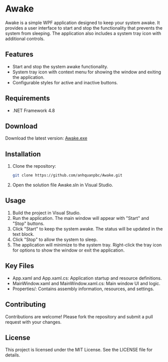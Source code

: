 # Awake

Awake is a simple WPF application designed to keep your system awake. It provides a user interface to start and stop the functionality that prevents the system from sleeping. The application also includes a system tray icon with additional controls.

## Features

- Start and stop the system awake functionality.
- System tray icon with context menu for showing the window and exiting the application.
- Configurable styles for active and inactive buttons.

## Requirements

- .NET Framework 4.8

## Download

Download the latest version:
[Awake.exe](bin/debug/app.publish/Awake.exe)

## Installation

1. Clone the repository:
   ```sh
   git clone https://github.com/anhquanpbc/Awake.git

2. Open the solution file Awake.sln in Visual Studio.

## Usage
1. Build the project in Visual Studio.
2. Run the application. The main window will appear with "Start" and "Stop" buttons.
3. Click "Start" to keep the system awake. The status will be updated in the text block.
4. Click "Stop" to allow the system to sleep.
5. The application will minimize to the system tray. Right-click the tray icon for options to show the window or exit the application.

## Key Files
- App.xaml and App.xaml.cs: Application startup and resource definitions.
- MainWindow.xaml and MainWindow.xaml.cs: Main window UI and logic.
- Properties/: Contains assembly information, resources, and settings.

## Contributing
Contributions are welcome! Please fork the repository and submit a pull request with your changes.

## License
This project is licensed under the MIT License. See the LICENSE file for details.